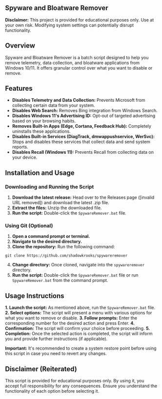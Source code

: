 ## Spyware and Bloatware Remover

**Disclaimer:** This project is provided for educational purposes only. Use at your own risk. Modifying system settings can potentially disrupt functionality.

## Overview

Spyware and Bloatware Remover is a batch script designed to help you remove telemetry, data collection, and bloatware applications from Windows 10/11. It offers granular control over what you want to disable or remove.

## Features

* **Disables Telemetry and Data Collection:** Prevents Microsoft from collecting certain data from your system.
* **Disables Web Search:** Removes Bing integration from Windows Search.
* **Disables Windows 11's Advertising ID:** Opt-out of targeted advertising based on your browsing habits.
* **Removes Built-in Apps (Edge, Cortana, Feedback Hub):** Completely uninstalls these applications.
* **Disables Built-in Services (DiagTrack, dmwappushservice, WerSvc):** Stops and disables these services that collect data and send system reports.
* **Disables Recall (Windows 11):** Prevents Recall from collecting data on your device.

## Installation and Usage

### Downloading and Running the Script

1. **Download the latest release:** Head over to the Releases page ([invalid URL removed]) and download the latest .zip file.
2. **Extract the files:** Unzip the downloaded file.
3. **Run the script:** Double-click the `SpywareRemover.bat` file.

### Using Git (Optional)

1. **Open a command prompt or terminal.**
2. **Navigate to the desired directory.**
3. **Clone the repository:** Run the following command:

```
git clone https://github.com/shadowkrooks/spywareremover
```

4. **Change directory:** Once cloned, navigate into the `spywareremover` directory.
5. **Run the script:** Double-click the `SpywareRemover.bat` file or run `SpywareRemover.bat` from the command prompt.

## Usage Instructions

**1. Launch the script:** As mentioned above, run the `SpywareRemover.bat` file.
**2. Select options:** The script will present a menu with various options for what you want to remove or disable.
**3. Follow prompts:** Enter the corresponding number for the desired action and press Enter.
**4. Confirmation:** The script will confirm your choice before proceeding.
**5. Completion:** Once the selected action is completed, the script will inform you and provide further instructions (if applicable).

**Important:** It's recommended to create a system restore point before using this script in case you need to revert any changes.

## Disclaimer (Reiterated)

This script is provided for educational purposes only. By using it, you accept full responsibility for any consequences. Ensure you understand the functionality of each option before selecting it. 
